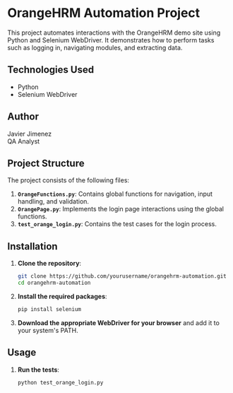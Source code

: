 # OrangeHRM Automation Project

This project automates interactions with the OrangeHRM demo site using Python and Selenium WebDriver. It demonstrates how to perform tasks such as logging in, navigating modules, and extracting data.

## Technologies Used

- Python
- Selenium WebDriver

## Author

Javier Jimenez  
QA Analyst

## Project Structure

The project consists of the following files:

1. **`OrangeFunctions.py`**: Contains global functions for navigation, input handling, and validation.
2. **`OrangePage.py`**: Implements the login page interactions using the global functions.
3. **`test_orange_login.py`**: Contains the test cases for the login process.

## Installation

1. **Clone the repository**:
    ```sh
    git clone https://github.com/yourusername/orangehrm-automation.git
    cd orangehrm-automation
    ```

2. **Install the required packages**:
    ```sh
    pip install selenium
    ```

3. **Download the appropriate WebDriver for your browser** and add it to your system's PATH.

## Usage

1. **Run the tests**:
    ```sh
    python test_orange_login.py
    ```
